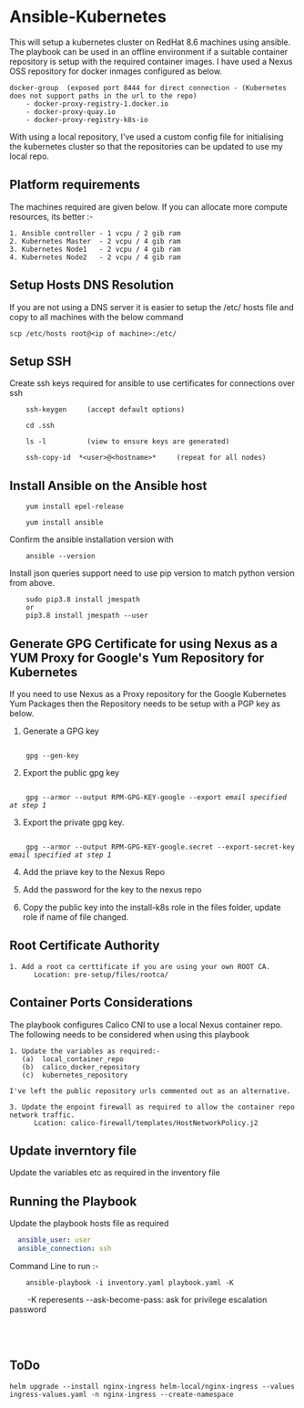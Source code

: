 # Ansible-Kubernetes

This will setup a kubernetes cluster on RedHat 8.6 machines using ansible. The playbook can be used in an offline environment if a suitable container repository is setup with the required container images. I have used a Nexus OSS repository for docker inmages configured as below. 

    docker-group  (exposed port 8444 for direct connection - (Kubernetes does not support paths in the url to the repo)
        - docker-proxy-registry-1.docker.io
        - docker-proxy-quay.io
        - docker-proxy-registry-k8s-io

With using a local repository, I've used a custom config file for initialising the kubernetes cluster so that the repositories can be updated to use my local repo. 

## Platform requirements
The machines required are given below. If you can allocate more compute resources, its better :-

    1. Ansible controller - 1 vcpu / 2 gib ram
    2. Kubernetes Master  - 2 vcpu / 4 gib ram
    3. Kubernetes Node1   - 2 vcpu / 4 gib ram
    4. Kubernetes Node2   - 2 vcpu / 4 gib ram
## Setup Hosts DNS Resolution

If you are not using a DNS server it is easier to setup the /etc/ hosts file and copy to all machines with the below command

    scp /etc/hosts root@<ip of machine>:/etc/

## Setup SSH 
Create ssh keys required for ansible to use certificates for connections over ssh
```
    ssh-keygen     (accept default options)

    cd .ssh

    ls -l          (view to ensure keys are generated)

    ssh-copy-id  *<user>@<hostname>*     (repeat for all nodes)
```
## Install Ansible on the Ansible host

```
    yum install epel-release

    yum install ansible
```

Confirm the ansible installation version with
```
    ansible --version
```

Install json queries support need to use pip version to match python version from above.
```
    sudo pip3.8 install jmespath
    or
    pip3.8 install jmespath --user
``` 

## Generate GPG Certificate for using Nexus as a YUM Proxy for Google's Yum Repository for Kubernetes
If you need to use Nexus as a Proxy repository for the Google Kubernetes Yum Packages then the Repository needs to be setup with a PGP key as below.

1. Generate a GPG key
<pre><code>
    gpg --gen-key
</code></pre> 

2. Export the public gpg key
<pre><code>
    gpg --armor --output RPM-GPG-KEY-google --export <i>email specified at step 1</i> 
</code></pre>   

3. Export the private gpg key.
<pre><code>
    gpg --armor --output RPM-GPG-KEY-google.secret --export-secret-key <i>email specified at step 1</i> 
</code></pre>   

4. Add the priave key to the Nexus Repo

5. Add the password for the key to the nexus repo

6. Copy the public key into the install-k8s role in the files folder, update role if name of file changed.

## Root Certificate Authority
    1. Add a root ca certtificate if you are using your own ROOT CA.
          Location: pre-setup/files/rootca/
## Container Ports Considerations
The playbook configures Calico CNI to use a local Nexus container repo. The following needs to be considered when using this playbook
    
    1. Update the variables as required:-
       (a)  local_container_repo
       (b)  calico_docker_repository
       (c)  kubernetes_repository
          
    I've left the public repository urls commented out as an alternative.
    
    3. Update the enpoint firewall as required to allow the container repo network traffic.
          Lcation: calico-firewall/templates/HostNetworkPolicy.j2
## Update inverntory file

Update the variables etc as required in the inventory file

## Running the Playbook

Update the playbook hosts file as required
```yaml
  ansible_user: user
  ansible_connection: ssh
```

Command Line to run :-
```
    ansible-playbook -i inventory.yaml playbook.yaml -K 
```
&nbsp;&nbsp;&nbsp;&nbsp;&nbsp;&nbsp;&nbsp;&nbsp;-K reperesents --ask-become-pass: 
ask for privilege escalation password

<br></br>
## ToDo
```
helm upgrade --install nginx-ingress helm-local/nginx-ingress --values ingress-values.yaml -n nginx-ingress --create-namespace

```


